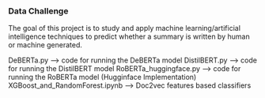 ### Data Challenge


The goal of this project is to study and apply machine learning/artificial intelligence techniques to predict whether a summary is written by human or machine generated.


DeBERTa.py --> code for running the DeBERTa model
DistilBERT.py --> code for running the DistilBERT model
RoBERTa_huggingface.py --> code for running the RoBERTa model (Hugginface Implementation)
XGBoost_and_RandomForest.ipynb --> Doc2vec features based classifiers

